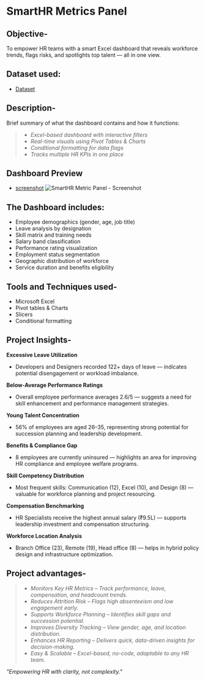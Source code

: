 # SmartHR Metrics Panel

## Objective-
   To empower HR teams with a smart Excel dashboard that reveals workforce trends, flags risks, and spotlights top talent — all in one view.

## Dataset used:
-  <a href="https://github.com/Neha-Kashyap-15/HR_KPI_Performance_Tracker/blob/main/SmartHR%20Metric%20Panel.xlsx">Dataset</a>


## Description-
   Brief summary of what the dashboard contains and how it functions:

> - *Excel-based dashboard with interactive filters*  
> - *Real-time visuals using Pivot Tables & Charts*  
> - *Conditional formatting for data flags*  
> - *Tracks multiple HR KPIs in one place*

## Dashboard Preview
- <a href="https://github.com/Neha-Kashyap-15/HR_KPI_Performance_Tracker/blob/main/SmartHR%20Metric%20Panel%20-%20Screenshot.png">screenshot</a>
![SmartHR Metric Panel - Screenshot](https://github.com/user-attachments/assets/98437f3f-0aeb-400b-9a07-5c6d94cdacb0)


##  The Dashboard includes:

  - Employee demographics (gender, age, job title)
  - Leave analysis by designation
  - Skill matrix and training needs
  - Salary band classification
  - Performance rating visualization
  - Employment status segmentation
  - Geographic distribution of workforce
  - Service duration and benefits eligibility

 ## Tools and Techniques used-

  - Microsoft Excel
  - Pivot tables & Charts
  - Slicers
  - Conditional formatting

 ## Project Insights-

  **Excessive Leave Utilization**
   - Developers and Designers recorded 122+ days of leave — indicates potential disengagement or workload imbalance.

  **Below-Average Performance Ratings**
   - Overall employee performance averages 2.6/5 — suggests a need for skill enhancement and performance management strategies.

 **Young Talent Concentration**
  - 56% of employees are aged 26–35, representing strong potential for succession planning and leadership development.

**Benefits & Compliance Gap**
 - 8 employees are currently uninsured — highlights an area for improving HR compliance and employee welfare programs.

**Skill Competency Distribution**
 - Most frequent skills: Communication (12), Excel (10), and Design (8) — valuable for workforce planning and project resourcing.

**Compensation Benchmarking**
-  HR Specialists receive the highest annual salary (₹9.5L) — supports leadership investment and compensation structuring.

**Workforce Location Analysis**
 - Branch Office (23), Remote (19), Head office (8) — helps in hybrid policy design and infrastructure optimization.

## Project advantages-

> - *Monitors Key HR Metrics – Track performance, leave, compensation, and headcount trends.*
> - *Reduces Attrition Risk – Flags high absenteeism and low engagement early.*
> - *Supports Workforce Planning – Identifies skill gaps and succession potential.*
> - *Improves Diversity Tracking – View gender, age, and location distribution.*
> - *Enhances HR Reporting – Delivers quick, data-driven insights for decision-making.*
> - *Easy & Scalable – Excel-based, no-code, adaptable to any HR team.*

*"Empowering HR with clarity, not complexity."*
   

 
